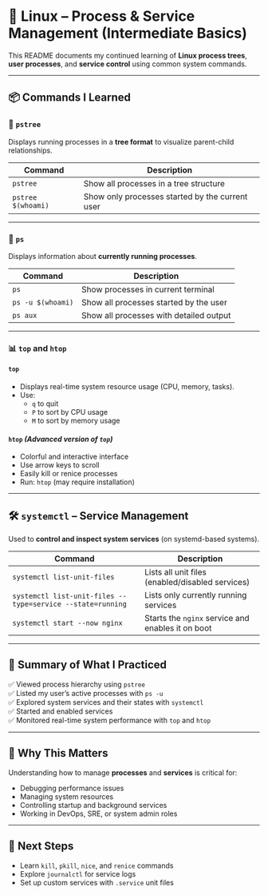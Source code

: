 # 🐧 Linux – Process & Service Management (Intermediate Basics)

This README documents my continued learning of **Linux process trees**, **user processes**, and **service control** using common system commands.

---

## 📦 Commands I Learned

### 🌳 `pstree`

Displays running processes in a **tree format** to visualize parent-child relationships.

| Command                      | Description                                       |
|-----------------------------|---------------------------------------------------|
| `pstree`                    | Show all processes in a tree structure            |
| `pstree $(whoami)`          | Show only processes started by the current user   |

---

### 👤 `ps`

Displays information about **currently running processes**.

| Command              | Description                              |
|----------------------|------------------------------------------|
| `ps`                 | Show processes in current terminal       |
| `ps -u $(whoami)`    | Show all processes started by the user   |
| `ps aux`             | Show all processes with detailed output  |

---

### 📊 `top` and `htop`

#### `top`
- Displays real-time system resource usage (CPU, memory, tasks).
- Use:
  - `q` to quit
  - `P` to sort by CPU usage
  - `M` to sort by memory usage

#### `htop` *(Advanced version of `top`)*
- Colorful and interactive interface
- Use arrow keys to scroll
- Easily kill or renice processes
- Run: `htop` (may require installation)

---

## 🛠️ `systemctl` – Service Management

Used to **control and inspect system services** (on systemd-based systems).

| Command                                                                 | Description                                         |
|--------------------------------------------------------------------------|-----------------------------------------------------|
| `systemctl list-unit-files`                                             | Lists all unit files (enabled/disabled services)    |
| `systemctl list-unit-files --type=service --state=running`             | Lists only currently running services               |
| `systemctl start --now nginx`                                          | Starts the `nginx` service and enables it on boot   |

---

## 📌 Summary of What I Practiced

✅ Viewed process hierarchy using `pstree`  
✅ Listed my user’s active processes with `ps -u`  
✅ Explored system services and their states with `systemctl`  
✅ Started and enabled services  
✅ Monitored real-time system performance with `top` and `htop`

---

## 🧠 Why This Matters

Understanding how to manage **processes** and **services** is critical for:

- Debugging performance issues  
- Managing system resources  
- Controlling startup and background services  
- Working in DevOps, SRE, or system admin roles

---

## 🚀 Next Steps

- Learn `kill`, `pkill`, `nice`, and `renice` commands  
- Explore `journalctl` for service logs  
- Set up custom services with `.service` unit files


